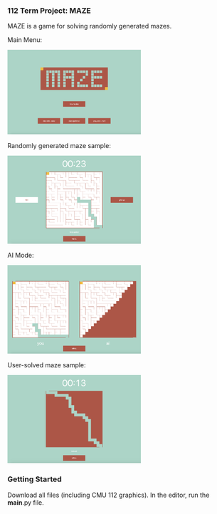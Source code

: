 ### 112 Term Project: MAZE

MAZE is a game for solving randomly generated mazes. 

<p>Main Menu:</p>
<img src = "ReadmeImages/mainmenu.png" width = 300>

<br>

<p>Randomly generated maze sample:</p>
<img src = "ReadmeImages/easymazeinprogress.png" width = 300>

<br>

<p>AI Mode:</p>
<img src = "ReadmeImages/aimode.png" width = 300>

<br>

<p>User-solved maze sample:</p>
<img src = "ReadmeImages/solvedmaze.png" width = 300>

<br>


### Getting Started

Download all files (including CMU 112 graphics). In the editor, run the __main__.py file. 
